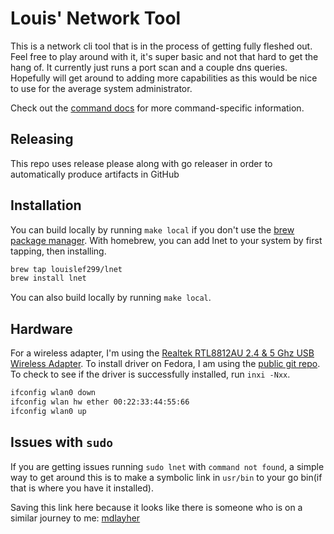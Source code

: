 # Louis' Network Tool

This is a network cli tool that is in the process of getting fully fleshed out.
Feel free to play around with it, it's super basic and not that hard to get the
hang of. It currently just runs a port scan and a couple dns queries. Hopefully
will get around to adding more capabilities as this would be nice to use for the
average system administrator.

Check out the [command docs](docs/cmds) for more command-specific information.

## Releasing

This repo uses release please along with go releaser in order to automatically
produce artifacts in GitHub

## Installation

You can build locally by running `make local` if you don't use the [brew package
manager][]. With homebrew, you can add lnet to your system by first tapping, then
installing.

```bash
brew tap louislef299/lnet
brew install lnet
```

You can also build locally by running `make local`.

## Hardware

For a wireless adapter, I'm using the [Realtek RTL8812AU 2.4 & 5 Ghz USB Wireless Adapter][]. To install driver on Fedora, I am using the [public git repo][]. To check to see if the driver is successfully installed, run `inxi -Nxx`.

```bash
ifconfig wlan0 down
ifconfig wlan hw ether 00:22:33:44:55:66
ifconfig wlan0 up
```

## Issues with `sudo`

If you are getting issues running `sudo lnet` with `command not found`, a simple way to get around this is to make a symbolic link in `usr/bin` to your go bin(if that is where you have it installed).

Saving this link here because it looks like there is someone who is on a similar journey to me: [mdlayher](https://mdlayher.com/blog/linux-netlink-and-go-part-1-netlink/)

[brew package manager]: https://brew.sh/
[old public git repo]: https://github.com/cilynx/rtl88x2bu
[public git repo]: https://github.com/gnab/rtl8812au
[Realtek RTL8812AU 2.4 & 5 Ghz USB Wireless Adapter]: https://zsecurity.org/product/realtek-rtl8812au-2-4-5-ghz-usb-wireless-adapter/
